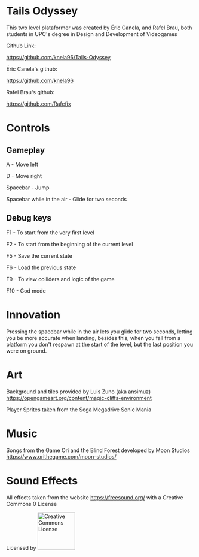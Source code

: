 ﻿# Tails Odyssey

This two level plataformer was created by Éric Canela, and Rafel Brau, 
both students in UPC's degree in Design and Development of Videogames

Github Link:

https://github.com/knela96/Tails-Odyssey

Éric Canela's github:

https://github.com/knela96

Rafel Brau's github:

https://github.com/Rafefix


# Controls
## Gameplay

A - Move left

D - Move right

Spacebar - Jump

Spacebar while in the air - Glide for two seconds

## Debug keys

F1 - To start from the very first level

F2 - To start from the beginning of the current level

F5 - Save the current state

F6 - Load the previous state

F9 - To view colliders and logic of the game

F10 - God mode


# Innovation 

Pressing the spacebar while in the air lets you glide for two seconds, letting you be more accurate when landing, 
besides this, when you fall from a platform you don't respawn at the start of the level, but the last position you were on ground.

# Art

Background and tiles provided by Luis Zuno (aka ansimuz) https://opengameart.org/content/magic-cliffs-environment

Player Sprites taken from the Sega Megadrive Sonic Mania

# Music

Songs from the Game Ori and the Blind Forest developed by Moon Studios https://www.orithegame.com/moon-studios/

# Sound Effects

All effects taken from the website https://freesound.org/ with a Creative Commons 0 License

Licensed by <a rel="license" href="https://creativecommons.org/publicdomain/zero/1.0/deed.es_ES%22%3E"><img alt="Creative Commons License" width="100" src="https://www.fairkom.eu/sites/default/files/styles/middlecolumn_full/public/image/cc0-300x169.png?itok=W3DC-8TA" /></a>
